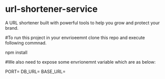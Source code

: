 # url-shortener-service

A URL shortener built with powerful tools to help you grow and protect your brand.

#To run this project in your envrioeemnt clone this repo and execute following commnad.

npm install

#We also need to expose some envrionemnt variable which are as below:


PORT= <Port number>
DB_URL= <Mongo connection url>
BASE_URL=<Hostname>
